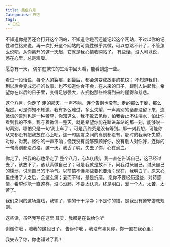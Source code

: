 ```yaml
---
title: 黑色八月
Categories: 日记
tags: 
 - 日记
---
```

不知道你是否还会打开这个网站，不知道你是否还能记起这个网站，不过以你的记性和性格来说，再一次打开这个网站的可能性微乎其微，可以忽略不计了，不管怎么说吧，从你离开的这一天起，它就是我心情收购站了。
有些话，没人可以说，憋在心里，总是难受。

<!--more-->
  愿总有一天，
  偶尔在繁忙的生活中回头看，能看到这一些。

  看过一段话说，每个人的裂痕，到最后，都会演变成故事的花纹；
  不知道我们，到以后会变成怎样的故事，也不知道你会不会，在未来的日子，跟别人讲起我。希望你在以后的日子里，变得足够强大，去拥抱那些终将到来的懂得和慈悲。

  这个八月，你走了
  走的那天，一声不响，连个告别也没有。走的那么干脆，那么坦然。可是你知不知道，我有多么难过，多么失望，一声离别的话都没留下来，连微信的告别也是一种奢望，你知道么，我不敢去见你，怕我会止不住泪水，怕让你看到我的不堪。我守着微信一整天，就是希望你能在踏进车站的那一刻，能够说一句离别，哪怕只是一句‘我上车了’。可是我终究是没有等到。那一刻我想，可能你从来都没有把我放在心上吧，连一句朋友之间的离别都没有，那时的我满怀失望，对你，对我。怪你的一声不响；怪我没有能够照顾好你，没有别人对你好，连你的一句离别都没资格。这一天，我丢了魂，失去了你，心在滴血。

  你走了，把我的心也带走了
  整个八月，心如刀割，我一直在告诉自己，这已经过去了，该放下了，该认真做自己了；可是我就是放不下，问我讨厌自己，讨厌自己的懦弱，讨厌自己的不争气。以前搞不懂那些要死要活；现在，我明白了，原来心里住进了人之后，会这么痛；爱而不得，最是折磨。
  愿你不要经历这些，对待感情，希望你能一直这样，没心没肺，不要太认真。终是明白，爱一个人，太苦、太苦了。

  我们之间的这场游戏，我输了，输的干干净净；不是你的错，是我没有遵守游戏规则。

  这些话，虽然我写在这里
  其实，我都是在说给你听

  谢谢你哦 ，陪我的这段日子。
  告诉你哦 ，我没有辜负你，你一直在我心里；

  我失去了你，你也错过了我！